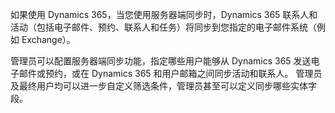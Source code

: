 如果使用 Dynamics 365，当您使用服务器端同步时，Dynamics 365 联系人和活动（包括电子邮件、预约、联系人和任务）将同步到您指定的电子邮件系统（例如 Exchange）。  
  
 管理员可以配置服务器端同步功能，指定哪些用户能够从 Dynamics 365 发送电子邮件或预约，或在 Dynamics 365 和用户邮箱之间同步活动和联系人。 管理员及最终用户均可以进一步自定义筛选条件，管理员甚至可以定义同步哪些实体字段。
